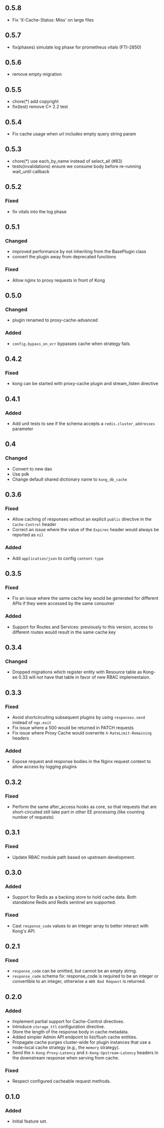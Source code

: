 ## 0.5.8

- Fix 'X-Cache-Status: Miss' on large files

## 0.5.7

- fix(phases) simulate log phase for prometheus vitals (FTI-2850)

## 0.5.6

- remove empty migration

## 0.5.5

- chore(*) add copyright
- fix(test) remove C* 2.2 test

## 0.5.4

- Fix cache usage when url includes empty query string param

## 0.5.3

- chore(*) use each_by_name instead of select_all (#83)
- tests(invalidations) ensure we consume body before re-running wait_until callback

## 0.5.2

### Fixed

- fix vitals into the log phase

## 0.5.1

### Changed

- improved performance by not inheriting from the BasePlugin class
- convert the plugin away from deprecated functions

### Fixed

- Allow nginx to proxy requests in front of Kong

## 0.5.0

### Changed

- plugin renamed to proxy-cache-advanced

### Added

- `config.bypass_on_err` bypasses cache when strategy fails

## 0.4.2

### Fixed

- kong can be started with proxy-cache plugin and stream_listen directive

## 0.4.1

### Added

- Add unit tests to see if the schema accepts a `redis.cluster_addresses`
  parameter

## 0.4

### Changed

- Convert to new dao
- Use pdk
- Change default shared dictionary name to `kong_db_cache`

## 0.3.6

### Fixed

- Allow caching of responses without an explicit `public` directive in the
  `Cache-Control` header
- Correct an issue where the value of the `Expires` header would always be
  reported as `nil`

### Added

- Add `application/json` to config `content-type`

## 0.3.5

### Fixed

- Fix an issue where the same cache key would be generated for different APIs
  if they were accessed by the same consumer

### Added

- Support for Routes and Services: previously to this version, access to
  different routes would result in the same cache key

## 0.3.4

### Changed

- Dropped migrations which register entity with Resource table as Kong-ee
  0.33 will not have that table in favor of new RBAC implementaion.

## 0.3.3

### Fixed

- Avoid shortcircuiting subsequent plugins by using `responses.send`
instead of `ngx.exit`
- Fix issue where a 500 would be returned in PATCH requests
- Fix issue where Proxy Cache would overwrite `X-RateLimit-Remaining` headers

### Added

- Expose request and response bodies in the Nginx request context to
allow access by logging plugins

## 0.3.2

### Fixed

- Perform the same after_access hooks as core, so that requests that are
short-circuited still take part in other EE processing (like counting number
of requests)

## 0.3.1

### Fixed

- Update RBAC module path based on upstream development.

## 0.3.0

### Added

- Support for Redis as a backing store to hold cache data. Both standalone
  Redis and Redis sentinel are supported.

### Fixed

- Cast `response_code` values to an integer array to better interact with
  Kong's API.

## 0.2.1

### Fixed

- `response_code` can be omitted, but cannot be an empty string.
- `response_code` schema fix: response_code is required to be an integer
or convertible to an integer, otherwise a `400 Bad Request` is returned.

## 0.2.0

### Added

- Implement partial support for Cache-Control directives.
- Introduce `storage_ttl` configuration directive.
- Store the length of the response body in cache metadata.
- Added simpler Admin API endpoint to list/flush cache entities.
- Propagate cache purges cluster-wide for plugin instances that use
  a node-local cache strategy (e.g., the `memory` strategy).
- Send the `X-Kong-Proxy-Latency` and `X-Kong-Upstream-Latency` headers
  in the downstream response when serving from cache.

### Fixed

- Respect configured cacheable request methods.

## 0.1.0

### Added

- Initial feature set.
